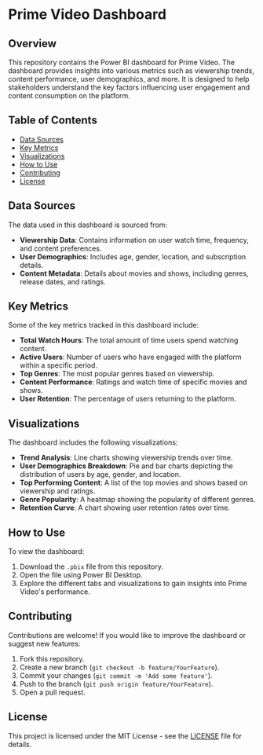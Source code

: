 # Prime Video Dashboard

## Overview

This repository contains the Power BI dashboard for Prime Video. The dashboard provides insights into various metrics such as viewership trends, content performance, user demographics, and more. It is designed to help stakeholders understand the key factors influencing user engagement and content consumption on the platform.

## Table of Contents

- [Data Sources](#data-sources)
- [Key Metrics](#key-metrics)
- [Visualizations](#visualizations)
- [How to Use](#how-to-use)
- [Contributing](#contributing)
- [License](#license)

## Data Sources

The data used in this dashboard is sourced from:

- **Viewership Data**: Contains information on user watch time, frequency, and content preferences.
- **User Demographics**: Includes age, gender, location, and subscription details.
- **Content Metadata**: Details about movies and shows, including genres, release dates, and ratings.

## Key Metrics

Some of the key metrics tracked in this dashboard include:

- **Total Watch Hours**: The total amount of time users spend watching content.
- **Active Users**: Number of users who have engaged with the platform within a specific period.
- **Top Genres**: The most popular genres based on viewership.
- **Content Performance**: Ratings and watch time of specific movies and shows.
- **User Retention**: The percentage of users returning to the platform.

## Visualizations

The dashboard includes the following visualizations:

- **Trend Analysis**: Line charts showing viewership trends over time.
- **User Demographics Breakdown**: Pie and bar charts depicting the distribution of users by age, gender, and location.
- **Top Performing Content**: A list of the top movies and shows based on viewership and ratings.
- **Genre Popularity**: A heatmap showing the popularity of different genres.
- **Retention Curve**: A chart showing user retention rates over time.

## How to Use

To view the dashboard:

1. Download the `.pbix` file from this repository.
2. Open the file using Power BI Desktop.
3. Explore the different tabs and visualizations to gain insights into Prime Video's performance.

## Contributing

Contributions are welcome! If you would like to improve the dashboard or suggest new features:

1. Fork this repository.
2. Create a new branch (`git checkout -b feature/YourFeature`).
3. Commit your changes (`git commit -m 'Add some feature'`).
4. Push to the branch (`git push origin feature/YourFeature`).
5. Open a pull request.

## License

This project is licensed under the MIT License - see the [LICENSE](LICENSE) file for details.
